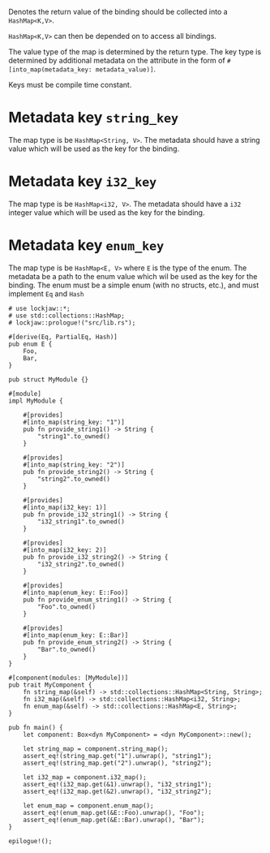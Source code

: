 Denotes the return value of the binding should be collected into a `HashMap<K,V>`.

`HashMap<K,V>` can then be depended on to access all bindings.

The value type of the map is determined by the return type. The key type is determined by additional
metadata on the attribute in the form of `#[into_map(metadata_key: metadata_value)]`.

Keys must be compile time constant.

# Metadata key `string_key`

The map type is be `HashMap<String, V>`. The metadata should have a string value which will be used
as the key for the binding.

# Metadata key `i32_key`

The map type is be `HashMap<i32, V>`. The metadata should have a `i32` integer value which will be
used as the key for the binding.

# Metadata key `enum_key`

The map type is be `HashMap<E, V>` where `E` is the type of the enum. The metadata be a path to the
enum value which wil be used as the key for the binding. The enum must be a simple enum (with no
structs, etc.), and must implement `Eq` and `Hash`

```
# use lockjaw::*;
# use std::collections::HashMap;
# lockjaw::prologue!("src/lib.rs");

#[derive(Eq, PartialEq, Hash)]
pub enum E {
    Foo,
    Bar,
}

pub struct MyModule {}

#[module]
impl MyModule {

    #[provides]
    #[into_map(string_key: "1")]
    pub fn provide_string1() -> String {
        "string1".to_owned()
    }

    #[provides]
    #[into_map(string_key: "2")]
    pub fn provide_string2() -> String {
        "string2".to_owned()
    }

    #[provides]
    #[into_map(i32_key: 1)]
    pub fn provide_i32_string1() -> String {
        "i32_string1".to_owned()
    }

    #[provides]
    #[into_map(i32_key: 2)]
    pub fn provide_i32_string2() -> String {
        "i32_string2".to_owned()
    }

    #[provides]
    #[into_map(enum_key: E::Foo)]
    pub fn provide_enum_string1() -> String {
        "Foo".to_owned()
    }

    #[provides]
    #[into_map(enum_key: E::Bar)]
    pub fn provide_enum_string2() -> String {
        "Bar".to_owned()
    }
}

#[component(modules: [MyModule])]
pub trait MyComponent {
    fn string_map(&self) -> std::collections::HashMap<String, String>;
    fn i32_map(&self) -> std::collections::HashMap<i32, String>;
    fn enum_map(&self) -> std::collections::HashMap<E, String>;
}

pub fn main() {
    let component: Box<dyn MyComponent> = <dyn MyComponent>::new();
    
    let string_map = component.string_map();
    assert_eq!(string_map.get("1").unwrap(), "string1");
    assert_eq!(string_map.get("2").unwrap(), "string2");
    
    let i32_map = component.i32_map();
    assert_eq!(i32_map.get(&1).unwrap(), "i32_string1");
    assert_eq!(i32_map.get(&2).unwrap(), "i32_string2");
    
    let enum_map = component.enum_map();
    assert_eq!(enum_map.get(&E::Foo).unwrap(), "Foo");
    assert_eq!(enum_map.get(&E::Bar).unwrap(), "Bar");
}

epilogue!();
```